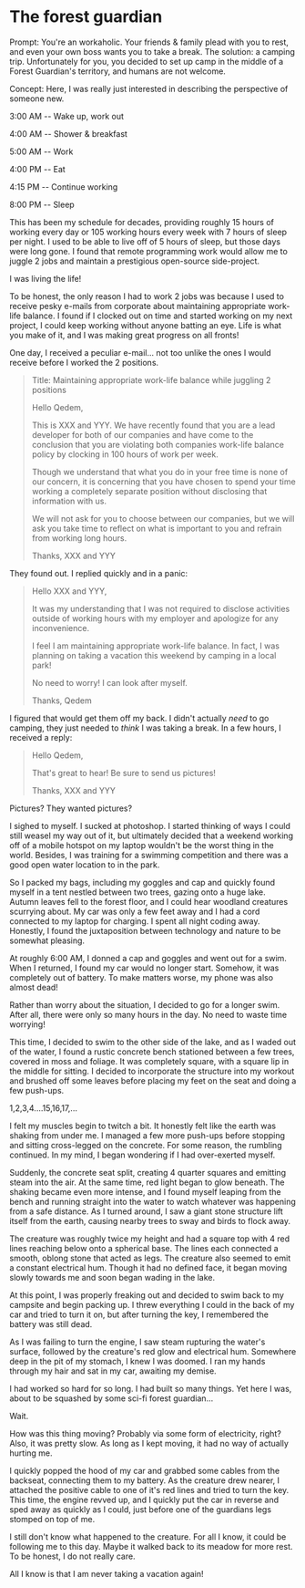 # The forest guardian
Prompt: You're an workaholic. Your friends & family plead with you to rest, and even your own boss wants you to take a break. The solution: a camping trip. Unfortunately for you, you decided to set up camp in the middle of a Forest Guardian's territory, and humans are not welcome.

Concept: Here, I was really just interested in describing the perspective of someone new.

3:00 AM -- Wake up, work out

4:00 AM -- Shower & breakfast

5:00 AM -- Work

4:00 PM -- Eat

4:15 PM -- Continue working

8:00 PM -- Sleep

This has been my schedule for decades, providing roughly 15 hours of working every day or 105 working hours every week with 7 hours of sleep per night. I used to be able to live off of 5 hours of sleep, but those days were long gone. I found that remote programming work would allow me to juggle 2 jobs and maintain a prestigious open-source side-project.

I was living the life!

To be honest, the only reason I had to work 2 jobs was because I used to receive pesky e-mails from corporate about maintaining appropriate work-life balance. I found if I clocked out on time and started working on my next project, I could keep working without anyone batting an eye. Life is what you make of it, and I was making great progress on all fronts!

One day, I received a peculiar e-mail... not too unlike the ones I would receive before I worked the 2 positions.

> Title: Maintaining appropriate work-life balance while juggling 2 positions
> 
> Hello Qedem,
> 
> This is XXX and YYY. We have recently found that you are a lead developer for both of our companies and have come to the conclusion that you are violating both companies work-life balance policy by clocking in 100 hours of work per week.
> 
> Though we understand that what you do in your free time is none of our concern, it is concerning that you have chosen to spend your time working a completely separate position without disclosing that information with us.
> 
> We will not ask for you to choose between our companies, but we will ask you take time to reflect on what is important to you and refrain from working long hours.
> 
> Thanks,
> XXX and YYY

They found out. I replied quickly and in a panic:

> Hello XXX and YYY,
> 
> It was my understanding that I was not required to disclose activities outside of working hours with my employer and apologize for any inconvenience.
> 
> I feel I am maintaining appropriate work-life balance. In fact, I was planning on taking a vacation this weekend by camping in a local park!
> 
> No need to worry! I can look after myself.
> 
> Thanks,
> Qedem

I figured that would get them off my back. I didn't actually *need* to go camping, they just needed to *think* I was taking a break. In a few hours, I received a reply:

> Hello Qedem,
> 
> That's great to hear! Be sure to send us pictures!
>
> Thanks,
> XXX and YYY

Pictures? They wanted pictures?

I sighed to myself. I sucked at photoshop. I started thinking of ways I could still weasel my way out of it, but ultimately decided that a weekend working off of a mobile hotspot on my laptop wouldn't be the worst thing in the world. Besides, I was training for a swimming competition and there was a good open water location to in the park.

So I packed my bags, including my goggles and cap and quickly found myself in a tent nestled between two trees, gazing onto a huge lake. Autumn leaves fell to the forest floor, and I could hear woodland creatures scurrying about. My car was only a few feet away and I had a cord connected to my laptop for charging. I spent all night coding away. Honestly, I found the juxtaposition between technology and nature to be somewhat pleasing.

At roughly 6:00 AM, I donned a cap and goggles and went out for a swim. When I returned, I found my car would no longer start. Somehow, it was completely out of battery. To make matters worse, my phone was also almost dead!

Rather than worry about the situation, I decided to go for a longer swim. After all, there were only so many hours in the day. No need to waste time worrying!

This time, I decided to swim to the other side of the lake, and as I waded out of the water, I found a rustic concrete bench stationed between a few trees, covered in moss and foliage. It was completely square, with a square lip in the middle for sitting. I decided to incorporate the structure into my workout and brushed off some leaves before placing my feet on the seat and doing a few push-ups.

1,2,3,4....15,16,17,...

I felt my muscles begin to twitch a bit. It honestly felt like the earth was shaking from under me. I managed a few more push-ups before stopping and sitting cross-legged on the concrete. For some reason, the rumbling continued. In my mind, I began wondering if I had over-exerted myself.

Suddenly, the concrete seat split, creating 4 quarter squares and emitting steam into the air. At the same time, red light began to glow beneath. The shaking became even more intense, and I found myself leaping from the bench and running straight into the water to watch whatever was happening from a safe distance. As I turned around, I saw a giant stone structure lift itself from the earth, causing nearby trees to sway and birds to flock away.

The creature was roughly twice my height and had a square top with 4 red lines reaching below onto a spherical base. The lines each connected a smooth, oblong stone that acted as legs. The creature also seemed to emit a constant electrical hum. Though it had no defined face, it began moving slowly towards me and soon began wading in the lake.

At this point, I was properly freaking out and decided to swim back to my campsite and begin packing up. I threw everything I could in the back of my car and tried to turn it on, but after turning the key, I remembered the battery was still dead.

As I was failing to turn the engine, I saw steam rupturing the water's surface, followed by the creature's red glow and electrical hum. Somewhere deep in the pit of my stomach, I knew I was doomed. I ran my hands through my hair and sat in my car, awaiting my demise.

I had worked so hard for so long. I had built so many things. Yet here I was, about to be squashed by some sci-fi forest guardian...

Wait.

How was this thing moving? Probably via some form of electricity, right? Also, it was pretty slow. As long as I kept moving, it had no way of actually hurting me.

I quickly popped the hood of my car and grabbed some cables from the backseat, connecting them to my battery. As the creature drew nearer, I attached the positive cable to one of it's red lines and tried to turn the key. This time, the engine revved up, and I quickly put the car in reverse and sped away as quickly as I could, just before one of the guardians legs stomped on top of me.

I still don't know what happened to the creature. For all I know, it could be following me to this day. Maybe it walked back to its meadow for more rest. To be honest, I do not really care.

All I know is that I am never taking a vacation again!

